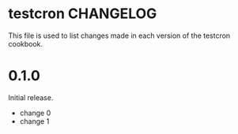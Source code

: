 # testcron CHANGELOG

This file is used to list changes made in each version of the testcron cookbook.

# 0.1.0

Initial release.

- change 0
- change 1

